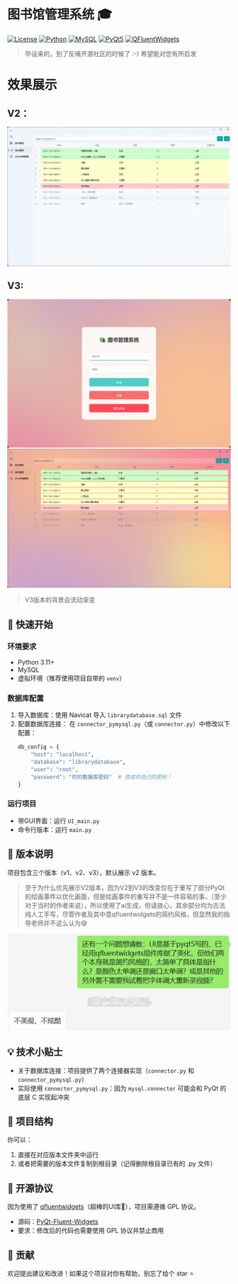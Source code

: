 # 图书馆管理系统 🎓

[![License](https://img.shields.io/badge/License-GPL--3.0-blue.svg)](https://www.gnu.org/licenses/gpl-3.0.html)
[![Python](https://img.shields.io/badge/Python-3.11+-blue?logo=python&logoColor=white)](https://www.python.org/)
[![MySQL](https://img.shields.io/badge/MySQL-8.0+-orange?logo=mysql&logoColor=white)](https://www.mysql.com/)
[![PyQt5](https://img.shields.io/badge/PyQt-5-green?logo=qt&logoColor=white)](https://www.riverbankcomputing.com/software/pyqt/)
[![QFluentWidgets](https://img.shields.io/badge/QFluentWidgets-latest-purple)](https://qfluentwidgets.com/)


> 毕设来的，到了反哺开源社区的时候了 :-) 希望能对您有所启发

# 效果展示

## V2：
![V2](readme_img/Snipaste_V2.png)

## V3:
![V3_1](readme_img/Snipaste_V3_1.png)
![V3_2](readme_img/Snipaste_V3_2.png)
> V3版本的背景会流动渐变


## 🚀 快速开始

### 环境要求
- Python 3.11+
- MySQL
- 虚拟环境（推荐使用项目自带的 `venv`）

### 数据库配置
1. 导入数据库：使用 Navicat 导入 `librarydatabase.sql` 文件
2. 配置数据库连接：
   在 `connector_pymysql.py`（或 `connector.py`）中修改以下配置：
   ```python
   db_config = {
       "host": "localhost",
       "database": "librarydatabase",
       "user": "root",
       "password": "你的数据库密码"  # 改成你自己的密码！
   }
   ```

### 运行项目
- 带GUI界面：运行 `UI_main.py`
- 命令行版本：运行 `main.py`

## 🌟 版本说明
项目包含三个版本（v1、v2、v3），默认展示 v2 版本。

> 至于为什么优先展示V2版本，因为V2到V3的改变仅在于重写了部分PyQt的绘画事件以优化画面，但是绘画事件的重写并不是一件容易的事，（至少对于当时的作者来说），所以使用了ai生成，但请放心，其余部分均为古法纯人工手写，尽管作者及其中意qfluentwidgets的简约风格，但显然我的指导老师并不这么认为😅

![不美观，不炫酷](readme_img/Snipaste_WeChat.png)

## 💡 技术小贴士
- 关于数据库连接：项目提供了两个连接器实现（`connector.py` 和 `connector_pymysql.py`）
- 实际使用 `connector_pymysql.py`：因为 `mysql.connector` 可能会和 PyQt 的底层 C 实现起冲突

## 📂 项目结构
你可以：
1. 直接在对应版本文件夹中运行
2. 或者把需要的版本文件复制到根目录（记得删除根目录已有的 .py 文件）

## 📝 开源协议
因为使用了 [qfluentwidgets](https://qfluentwidgets.com/)（超棒的UI库🥵），项目需遵循 GPL 协议。
- 源码：[PyQt-Fluent-Widgets](https://github.com/zhiyiYo/PyQt-Fluent-Widgets)
- 要求：修改后的代码也需要使用 GPL 协议并禁止商用

## 🤝 贡献
欢迎提出建议和改进！如果这个项目对你有帮助，别忘了给个 star ⭐
